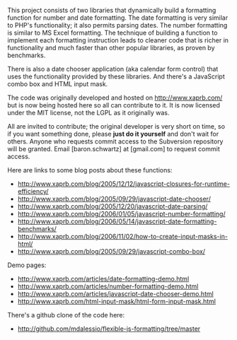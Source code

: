 This project consists of two libraries that dynamically build a formatting function for number and date formatting.  The date formatting is very similar to PHP's functionality; it also permits parsing dates.  The number formatting is similar to MS Excel formatting.  The technique of building a function to implement each formatting instruction leads to cleaner code that is richer in functionality and much faster than other popular libraries, as proven by benchmarks.

There is also a date chooser application (aka calendar form control) that uses the functionality provided by these libraries.  And there's a JavaScript combo box and HTML input mask.

The code was originally developed and hosted on http://www.xaprb.com/ but is now being hosted here so all can contribute to it.  It is now licensed under the MIT license, not the LGPL as it originally was.

All are invited to contribute; the original developer is very short on time, so if you want something done, please **just do it yourself** and don't wait for others.  Anyone who requests commit access to the Subversion repository will be granted.  Email [baron.schwartz] at [gmail.com] to request commit access.

Here are links to some blog posts about these functions:

  * http://www.xaprb.com/blog/2005/12/12/javascript-closures-for-runtime-efficiency/
  * http://www.xaprb.com/blog/2005/09/29/javascript-date-chooser/
  * http://www.xaprb.com/blog/2005/12/20/javascript-date-parsing/
  * http://www.xaprb.com/blog/2006/01/05/javascript-number-formatting/
  * http://www.xaprb.com/blog/2006/05/14/javascript-date-formatting-benchmarks/
  * http://www.xaprb.com/blog/2006/11/02/how-to-create-input-masks-in-html/
  * http://www.xaprb.com/blog/2005/09/29/javascript-combo-box/

Demo pages:

  * http://www.xaprb.com/articles/date-formatting-demo.html
  * http://www.xaprb.com/articles/number-formatting-demo.html
  * http://www.xaprb.com/articles/javascript-date-chooser-demo.html
  * http://www.xaprb.com/html-input-mask/html-form-input-mask.html

There's a github clone of the code here:

  * http://github.com/mdalessio/flexible-js-formatting/tree/master